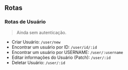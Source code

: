 ## Rotas
### Rotas de Usuário
> Ainda sem autenticação. 
- Criar Usuário: `/user/new`
- Encontrar um usuário por ID: `/user/id/:id`
- Encontrar um usuário por USERNAME: `/user/:username`
- Editar informações do Usuário (Patch): `/user/:id`
- Deletar Usuário: `/user/:id`